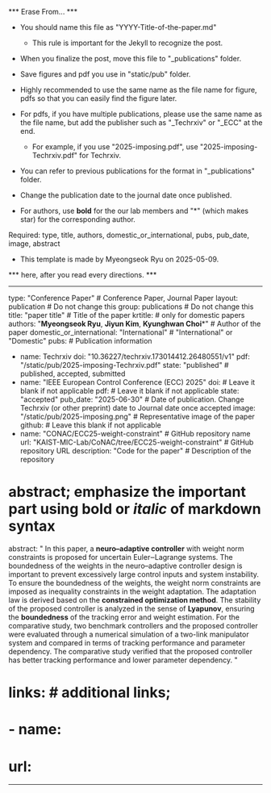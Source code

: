 ***           Erase From...           ***

* You should name this file as "YYYY-Title-of-the-paper.md"
    - This rule is important for the Jekyll to recognize the post.
* When you finalize the post, move this file to "_publications" folder.
* Save figures and pdf you use in "static/pub" folder.

* Highly recommended to use the same name as the file name for figure, pdfs
  so that you can easily find the figure later.
* For pdfs, if you have multiple publications, please use the same name as the file name, but add the publisher such as "_Techrxiv" or "_ECC" at the end.
    - For example, if you use "2025-imposing.pdf", use "2025-imposing-Techrxiv.pdf" for Techrxiv.

* You can refer to previous publications for the format in "_publications" folder.

* Change the publication date to the journal date once published.

* For authors, use **bold** for the our lab members and "&#42;" (which makes star) for the corresponding author.

Required: type, title, authors, domestic_or_international, pubs, pub_date, image, abstract

- This template is made by Myeongseok Ryu on 2025-05-09.

*** here, after you read every directions. ***

---
type: "Conference Paper" # Conference Paper, Journal Paper
layout: publication # Do not change this
group: publications # Do not change this
title: "paper title" # Title of the paper
krtitle: # only for domestic papers
authors: "**Myeongseok Ryu**, **Jiyun Kim**, **Kyunghwan Choi**&#42;" # Author of the paper
domestic_or_international: "International" # "International" or "Domestic"
pubs: # Publication information
  - name: Techrxiv 
    doi: "10.36227/techrxiv.173014412.26480551/v1"
    pdf: "/static/pub/2025-imposing-Techrxiv.pdf"
    state: "published" # published, accepted, submitted
  - name: "IEEE European Control Conference (ECC) 2025"
    doi: # Leave it blank if not applicable
    pdf: # Leave it blank if not applicable
    state: "accepted"
pub_date: "2025-06-30" # Date of publication. Change Techrxiv (or other preprint) date to Journal date once accepted
image: "/static/pub/2025-imposing.png" # Representative image of the paper
github: # Leave this blank if not applicable
  - name: "CONAC/ECC25-weight-constraint" # GitHub repository name
    url: "KAIST-MIC-Lab/CoNAC/tree/ECC25-weight-constraint" # GitHub repository URL
    description: "Code for the paper" # Description of the repository
# abstract; emphasize the important part using **bold** or *italic* of markdown syntax
abstract: "
  In this paper, a **neuro–adaptive controller** with weight norm constraints is proposed for uncertain Euler‒Lagrange systems. 
  The boundedness of the weights in the neuro–adaptive controller design is important to prevent excessively large control inputs and system instability. 
  To ensure the boundedness of the weights, the weight norm constraints are imposed as inequality constraints in the weight adaptation. 
  The adaptation law is derived based on the **constrained optimization method**. 
  The stability of the proposed controller is analyzed in the sense of **Lyapunov**, ensuring the **boundedness** of the tracking error and weight estimation. 
  For the comparative study, two benchmark controllers and the proposed controller were evaluated through a numerical simulation of a two-link manipulator system and compared in terms of tracking performance and parameter dependency. 
  The comparative study verified that the proposed controller has better tracking performance and lower parameter dependency.
"
# links: # additional links;
#   - name: 
#     url: 
---